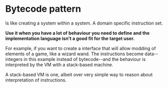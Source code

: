 # Bytecode pattern

Is like creating a system within a system. A domain specific instruction set.

**Use it when you have a lot of behaviour you need to define and the implementation language isn't a good fit for the target user.**

For example, if you want to create a interface that will allow modding of elements of a game, like a wizard wand. The instructions become data--integers in this example instead of bytecode--and the behaviour is interpreted by the VM with a stack-based machine.

A stack-based VM is one, albeit over very simple way to reason about interpretation of instructions.


